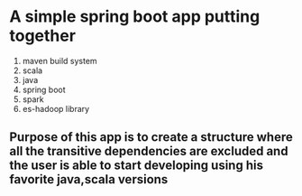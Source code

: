 # A simple spring boot app putting together
1. maven build system
2. scala 
3. java
4. spring boot
5. spark
6. es-hadoop library
## Purpose of this app is to create a structure where all the transitive dependencies are excluded and the user is able to start developing using his favorite java,scala versions


